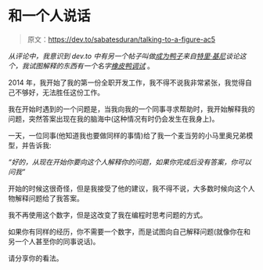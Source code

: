 # 和一个人说话

> 原文：<https://dev.to/sabatesduran/talking-to-a-figure-ac5>

*从评论中，我意识到 dev.to 中有另一个帖子叫做[成为鸭子](https://dev.to/tkeeney/becoming-the-duck)来自[特里·基尼](https://dev.to/tkeeney)谈论这个，我试图解释的东西有一个名字[橡皮鸭调试](https://en.wikipedia.org/wiki/Rubber_duck_debugging)* 。

2014 年，我开始了我的第一份全职开发工作，我不得不说我非常紧张，我觉得自己不够好，无法胜任这份工作。

我在开始时遇到的一个问题是，当我向我的一个同事寻求帮助时，我开始解释我的问题，突然答案出现在我的脑海中(这种情况有时仍会发生在我身上)。

一天，一位同事(他知道我也要做同样的事情)给了我一个麦当劳的小马里奥兄弟模型，并告诉我:

*“好的，从现在开始你要向这个人解释你的问题，如果你完成后没有答案，你可以问我”*

开始的时候这很奇怪，但是我接受了他的建议，我不得不说，大多数时候向这个人物解释问题给了我答案。

我不再使用这个数字，但是这改变了我在编程时思考问题的方式。

如果你有同样的经历，你不需要一个数字，而是试图向自己解释问题(就像你在和另一个人甚至你的同事说话)。

请分享你的看法。